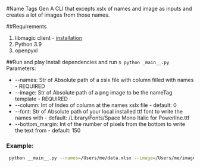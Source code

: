 #Name Tags Gen
A CLI that excepts xslx of names and image as inputs and creates a lot of images from those names. 

##Requirements
1. libmagic client - [installation](https://github.com/ahupp/python-magic#installation)
2. Python 3.9
3. openpyxl

##Run and play
Install dependencies and run `$ python _main__.py`
Parameters:
* --names: Str of Absolute path of a xslx file with column filled with names - REQUIRED
* --image: Str of Absolute path of a png image to be the nameTag template - REQUIRED
* --column: Int of Index of column at the names xslx file - default: 0  
* --font: Str of Absolute path of your local installed ttf font to write the names with - default: /Library/Fonts/Space Mono Italic for Powerline.ttf
* --bottom_margin: Int of the number of pixels from the bottom to write the text from - default: 150

### Example:
```bash
 python __main__.py --names=/Users/me/data.xlsx --image=/Users/me/image.png
```